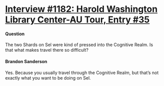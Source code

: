 # [Interview #1182: Harold Washington Library Center-AU Tour, Entry #35](https://www.theoryland.com/intvmain.php?i=1182#35)

#### Question

The two Shards on Sel were kind of pressed into the Cognitive Realm. Is that what makes travel there so difficult?

#### Brandon Sanderson

Yes. Because you usually travel through the Cognitive Realm, but that’s not exactly what you want to be doing on Sel.

